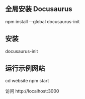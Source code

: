 ## 全局安装 Docusaurus
npm install --global docusaurus-init
## 安装
docusaurus-init

## 运行示例网站
cd website
npm start

访问 http://localhost:3000

